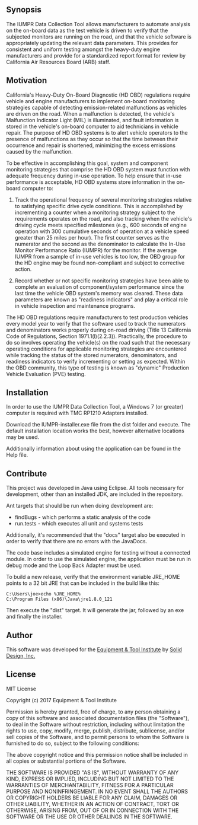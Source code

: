 ## Synopsis

The IUMPR Data Collection Tool allows manufacturers to automate analysis on the on-board data as the test vehicle is driven to verify that the subjected monitors are running on the road, and that the vehicle software is appropriately updating the relevant data parameters.  This provides for consistent and uniform testing amongst the heavy-duty engine manufacturers and provide for a standardized report format for review by California Air Resources Board (ARB) staff.


## Motivation

California's Heavy-Duty On-Board Diagnostic (HD OBD) regulations require vehicle and engine manufacturers to implement on-board monitoring strategies capable of detecting emission-related malfunctions as vehicles are driven on the road.  When a malfunction is detected, the vehicle's Malfunction Indicator Light (MIL) is illuminated, and fault information is stored in the vehicle's on-board computer to aid technicians in vehicle repair.  The purpose of HD OBD systems is to alert vehicle operators to the presence of malfunctions as they occur so that the time between their occurrence and repair is shortened, minimizing the excess emissions caused by the malfunction.

To be effective in accomplishing this goal, system and component monitoring strategies that comprise the HD OBD system must function with adequate frequency during in-use operation.  To help ensure that in-use performance is acceptable, HD OBD systems store information in the on-board computer to:

1. Track the operational frequency of several monitoring strategies relative to satisfying specific drive cycle conditions.  This is accomplished by incrementing a counter when a monitoring strategy subject to the requirements operates on the road, and also tracking when the vehicle's driving cycle meets specified milestones (e.g., 600 seconds of engine operation with 300 cumulative seconds of operation at a vehicle speed greater than 25 miles per hour).  The first counter serves as the numerator and the second as the denominator to calculate the In-Use Monitor Performance Ratio (IUMPR) for the monitor.  If the average IUMPR from a sample of in-use vehicles is too low, the OBD group for the HD engine may be found non-compliant and subject to corrective action.

2. Record whether or not specific monitoring strategies have been able to complete an evaluation of component/system performance since the last time the vehicle OBD system's memory was cleared.  These data parameters are known as "readiness indicators" and play a critical role in vehicle inspection and maintenance programs.

The HD OBD regulations require manufacturers to test production vehicles every model year to verify that the software used to track the numerators and denominators works properly during on-road driving (Title 13 California Code of Regulations, Section 1971.1(l)(2.2.3)).  Practically, the procedure to do so involves operating the vehicle(s) on the road such that the necessary operating conditions for applicable monitoring strategies are encountered while tracking the status of the stored numerators, denominators, and readiness indicators to verify incrementing or setting as expected.  Within the OBD community, this type of testing is known as "dynamic" Production Vehicle Evaluation (PVE) testing. 

## Installation
In order to use the IUMPR Data Collection Tool, a Windows 7 (or greater) computer is required with TMC RP1210 Adapters installed.

Download the IUMPR-installer.exe file from the dist folder and execute.  The default installation location works the best, however alternative locations may be used.

Additionally information about using the application can be found in the Help file.

## Contribute
This project was developed in Java using Eclipse.  All tools necessary for development, other than an installed JDK, are included in the repository.

Ant targets that should be run when doing development are:
* findBugs - which performs a static analysis of the code
* run.tests - which executes all unit and systems tests

Additionally, it's recommended that the "docs" target also be executed in order to verify that there are no errors with the JavaDocs.

The code base includes a simulated engine for testing without a connected module.  In order to use the simulated engine, the application must be run in debug mode and the Loop Back Adapter must be used.

To build a new release, verify that the environment variable JRE_HOME points to a 32 bit JRE that can be included in the build like this:

```
C:\Users\joe>echo %JRE_HOME%
C:\Program Files (x86)\Java\jre1.8.0_121
```

Then execute the "dist" target.  It will generate the jar, followed by an exe and finally the installer.

## Author
This software was developed for the [Equipment & Tool Institute](http://etools.org) by [Solid Design, Inc.](http://soliddesign.net)

## License

MIT License

Copyright (c) 2017 Equipment & Tool Institute

Permission is hereby granted, free of charge, to any person obtaining a copy of this software and associated documentation files (the "Software"), to deal in the Software without restriction, including without limitation the rights to use, copy, modify, merge, publish, distribute, sublicense, and/or sell copies of the Software, and to permit persons to whom the Software is furnished to do so, subject to the following conditions:

The above copyright notice and this permission notice shall be included in all copies or substantial portions of the Software.

THE SOFTWARE IS PROVIDED "AS IS", WITHOUT WARRANTY OF ANY KIND, EXPRESS OR IMPLIED, INCLUDING BUT NOT LIMITED TO THE WARRANTIES OF MERCHANTABILITY, FITNESS FOR A PARTICULAR PURPOSE AND NONINFRINGEMENT. IN NO EVENT SHALL THE AUTHORS OR COPYRIGHT HOLDERS BE LIABLE FOR ANY CLAIM, DAMAGES OR OTHER LIABILITY, WHETHER IN AN ACTION OF CONTRACT, TORT OR OTHERWISE, ARISING FROM, OUT OF OR IN CONNECTION WITH THE SOFTWARE OR THE USE OR OTHER DEALINGS IN THE SOFTWARE.
